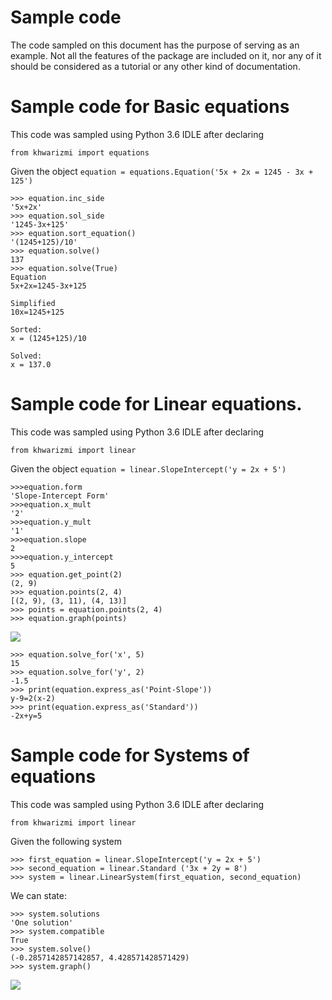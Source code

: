 # Sample code

The code sampled on this document has the purpose of serving as an example. Not all the features of the package are included on it, nor any of it should be considered as a tutorial or any other kind of documentation.

# Sample code for Basic equations

This code was sampled using Python 3.6 IDLE after declaring

    from khwarizmi import equations

Given the object `equation = equations.Equation('5x + 2x = 1245 - 3x + 125')` 

    >>> equation.inc_side
    '5x+2x'
    >>> equation.sol_side
    '1245-3x+125'
    >>> equation.sort_equation()
    '(1245+125)/10'
    >>> equation.solve()
    137
    >>> equation.solve(True)
    Equation
    5x+2x=1245-3x+125

    Simplified
    10x=1245+125

    Sorted:
    x = (1245+125)/10

    Solved:
    x = 137.0

# Sample code for Linear equations.

This code was sampled using Python 3.6 IDLE after declaring

    from khwarizmi import linear

Given the object `equation = linear.SlopeIntercept('y = 2x + 5')`

    >>>equation.form
    'Slope-Intercept Form'
    >>>equation.x_mult
    '2'
    >>>equation.y_mult
    '1' 
    >>>equation.slope
    2
    >>>equation.y_intercept
    5
    >>> equation.get_point(2)
    (2, 9)
    >>> equation.points(2, 4)
    [(2, 9), (3, 11), (4, 13)]
    >>> points = equation.points(2, 4)
    >>> equation.graph(points)
![](https://github.com/lpereyrasantiago/khwarizmi/blob/master/resources/Figure_1.png)
    
    >>> equation.solve_for('x', 5)
    15
    >>> equation.solve_for('y', 2)
    -1.5
    >>> print(equation.express_as('Point-Slope'))
    y-9=2(x-2)
    >>> print(equation.express_as('Standard'))
    -2x+y=5

# Sample code for Systems of equations

This code was sampled using Python 3.6 IDLE after declaring

    from khwarizmi import linear

Given the following system

    >>> first_equation = linear.SlopeIntercept('y = 2x + 5')
    >>> second_equation = linear.Standard ('3x + 2y = 8')
    >>> system = linear.LinearSystem(first_equation, second_equation)
    
We can state:
    
    >>> system.solutions
    'One solution'
    >>> system.compatible
    True
    >>> system.solve()
    (-0.2857142857142857, 4.428571428571429)
    >>> system.graph()
![](https://github.com/lpereyrasantiago/khwarizmi/blob/master/resources/system%20of%20equations.png)


    
